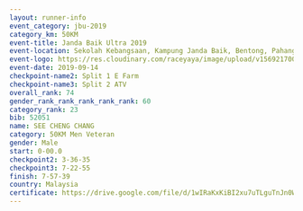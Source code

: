 ```yaml
---
layout: runner-info 
event_category: jbu-2019 
category_km: 50KM 
event-title: Janda Baik Ultra 2019 
event-location: Sekolah Kebangsaan, Kampung Janda Baik, Bentong, Pahang, Malaysia 
event-logo: https://res.cloudinary.com/raceyaya/image/upload/v1569217009/logo/janda-baik_vch1pc.jpg 
event-date: 2019-09-14 
checkpoint-name2: Split 1 E Farm 
checkpoint-name3: Split 2 ATV 
overall_rank: 74
gender_rank_rank_rank_rank_rank: 60
category_rank: 23
bib: 52051
name: SEE CHENG CHANG
category: 50KM Men Veteran
gender: Male
start: 0-00.0
checkpoint2: 3-36-35
checkpoint3: 7-22-55
finish: 7-57-39
country: Malaysia
certificate: https://drive.google.com/file/d/1wIRaKxKiBI2xu7uTLguTnJn0W6npYMMT/view?usp=sharing
---
```

